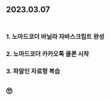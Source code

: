 ## 2023.03.07<br/><br/>

### 1. 노마드코더 바닐라 자바스크립트 완성
### 2. 노마드코더 카카오톡 클론 시작
### 3. 파알인 자료형 복습




## 🙄